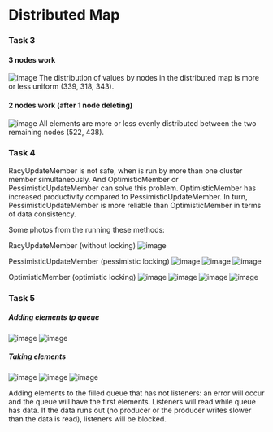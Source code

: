 # Distributed Map

### Task 3
#### 3 nodes work
![image](https://user-images.githubusercontent.com/60771374/170478716-f10a4455-bdcb-4a32-99bc-e364b5ab040c.png)
The distribution of values by nodes in the distributed map is more or less uniform (339, 318, 343).

#### 2 nodes work (after 1 node deleting)
![image](https://user-images.githubusercontent.com/60771374/170478742-222de1c5-b085-443c-8cb2-76c1ec0f150a.png)
All elements are more or less evenly distributed between the two remaining nodes (522, 438).

### Task 4
RacyUpdateMember is not safe, when is run by more than one cluster member simultaneously. And OptimisticMember or PessimisticUpdateMember can solve this problem. OptimisticMember has increased productivity compared to PessimisticUpdateMember. In turn, PessimisticUpdateMember is more reliable than OptimisticMember in terms of data consistency.

Some photos from the running these methods: 

RacyUpdateMember (without locking)
![image](https://user-images.githubusercontent.com/60771374/170490849-d0eebd01-36a9-4f32-8f7d-9d08e15b161a.png)

PessimisticUpdateMember (pessimistic locking)
![image](https://user-images.githubusercontent.com/60771374/170490956-25a1a1c7-0bd8-411a-8e78-b78e5da1a80c.png) ![image](https://user-images.githubusercontent.com/60771374/170491046-af807e2a-c9f1-4ed0-bec1-108918bf5c96.png) ![image](https://user-images.githubusercontent.com/60771374/170491096-969905ae-7f20-40de-bbd5-31feba079bb2.png)

OptimisticMember (optimistic locking)
![image](https://user-images.githubusercontent.com/60771374/170491192-28047ee5-0812-45ec-b02a-2625bcf06427.png) ![image](https://user-images.githubusercontent.com/60771374/170491252-242d818d-a268-435c-a548-069c609a8f87.png) ![image](https://user-images.githubusercontent.com/60771374/170491303-dfb3f5cc-ddb4-47f8-aa2a-717ef5956e9e.png) ![image](https://user-images.githubusercontent.com/60771374/170491330-60c3cc80-ab23-48fb-a14f-517c7d9ee3da.png)

### Task 5

##### Adding elements tp queue
![image](https://user-images.githubusercontent.com/60771374/170500827-a3213592-d484-42b8-989a-073dd41deb5a.png)
![image](https://user-images.githubusercontent.com/60771374/170501443-9d7b91d5-26c4-4e27-8940-1d7728bdec4c.png)


##### Taking elements
![image](https://user-images.githubusercontent.com/60771374/170500920-4aabf7fb-b8fa-43e2-831e-250f2bd5f259.png)
![image](https://user-images.githubusercontent.com/60771374/170501327-44b14228-dfbe-4392-9a60-8100e7863175.png)
![image](https://user-images.githubusercontent.com/60771374/170501183-a63f3307-2fd7-4690-ae44-aec079240086.png)

Adding elements to the filled queue that has not listeners: an error will occur and the queue will have the first elements.
Listeners will read while queue has data. If the data runs out (no producer or the producer writes slower than the data is read), listeners will be blocked.
